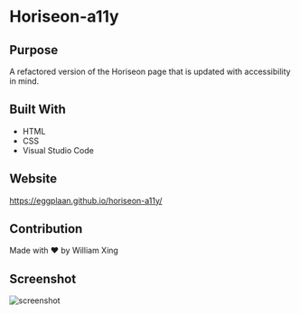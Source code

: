 # Horiseon-a11y

## Purpose
A refactored version of the Horiseon page that is updated with accessibility in mind.

## Built With
* HTML
* CSS
* Visual Studio Code

## Website
https://eggplaan.github.io/horiseon-a11y/

## Contribution
Made with ❤️ by William Xing

## Screenshot
![screenshot](https://user-images.githubusercontent.com/96388635/155907659-e4c85cbe-642d-433f-b5a3-35e7251822bf.png)
